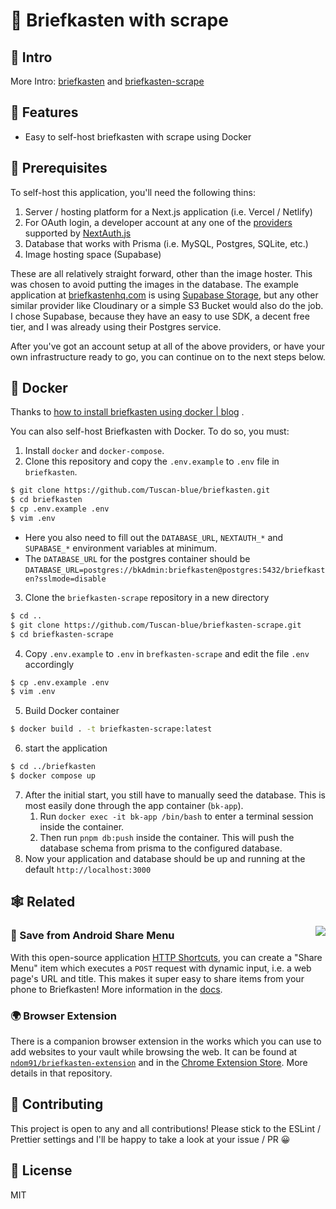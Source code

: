 # 📮 Briefkasten with scrape

## 📕 Intro
More Intro: [briefkasten](https://github.com/ndom91/briefkasten) and [briefkasten-scrape](https://github.com/ndom91/briefkasten-scrape)

## 🎩 Features

- Easy to self-host briefkasten with scrape using Docker 

## 🧺 Prerequisites

To self-host this application, you'll need the following thins:

1. Server / hosting platform for a Next.js application (i.e. Vercel / Netlify)
2. For OAuth login, a developer account at any one of the [providers](https://next-auth.js.org/providers) supported by [NextAuth.js](https://github.com/nextauthjs/next-auth)
3. Database that works with Prisma (i.e. MySQL, Postgres, SQLite, etc.)
4. Image hosting space (Supabase)

These are all relatively straight forward, other than the image hoster. This was chosen to avoid putting the images in the database. The example application at [briefkastenhq.com](https://briefkastenhq.com) is using [Supabase Storage](https://supabase.com), but any other similar provider like Cloudinary or a simple S3 Bucket would also do the job. I chose Supabase, because they have an easy to use SDK, a decent free tier, and I was already using their Postgres service.

After you've got an account setup at all of the above providers, or have your own infrastructure ready to go, you can continue on to the next steps below.


## 🐳 Docker

Thanks to [how to install briefkasten using docker | blog](https://web.archive.org/web/20231004091506/https://mintel.me/how-to-install-briefkasten-using-docker/) .

You can also self-host Briefkasten with Docker. To do so, you must:

1. Install `docker` and `docker-compose`.
2. Clone this repository and copy the `.env.example` to `.env` file in `briefkasten`.
```sh
$ git clone https://github.com/Tuscan-blue/briefkasten.git
$ cd briefkasten
$ cp .env.example .env
$ vim .env
```  

   - Here you also need to fill out the `DATABASE_URL`, `NEXTAUTH_*` and `SUPABASE_*` environment variables at minimum.
   - The `DATABASE_URL` for the postgres container should be `DATABASE_URL=postgres://bkAdmin:briefkasten@postgres:5432/briefkasten?sslmode=disable`
3. Clone the `briefkasten-scrape` repository in a new directory
```sh
$ cd ..
$ git clone https://github.com/Tuscan-blue/briefkasten-scrape.git
$ cd briefkasten-scrape
```
4. Copy `.env.example` to `.env` in `brefkasten-scrape` and edit the file `.env` accordingly
```sh
$ cp .env.example .env
$ vim .env
```
5. Build Docker container
```sh
$ docker build . -t briefkasten-scrape:latest
```
6. start the application
```sh
$ cd ../briefkasten
$ docker compose up
```
7. After the initial start, you still have to manually seed the database. This is most easily done through the app container (`bk-app`).
   1. Run `docker exec -it bk-app /bin/bash` to enter a terminal session inside the container.
   2. Then run `pnpm db:push` inside the container. This will push the database schema from prisma to the configured database.
5. Now your application and database should be up and running at the default `http://localhost:3000`


## 🕸 Related

<img src="public/screenshot_ext.png" align="right" />

### 📲 Save from Android Share Menu

With this open-source application [HTTP Shortcuts](https://http-shortcuts.rmy.ch/), you can create a "Share Menu" item which executes a `POST` request with dynamic input, i.e. a web page's URL and title. This makes it super easy to share items from your phone to Briefkasten! More information in the [docs](https://docs.briefkastenhq.com/docs/getting-started.html#http-shortcuts-android).

### 🌍 Browser Extension

There is a companion browser extension in the works which you can use to add websites to your vault while browsing the web. It can be found at [`ndom91/briefkasten-extension`](https://github.com/ndom91/briefkasten-extension) and in the [Chrome Extension Store](https://chrome.google.com/webstore/detail/briefkasten-bookmarks/aighkhofochfjejmhjfkgjfpkpgmjlnd). More details in that repository.


## 👷 Contributing

This project is open to any and all contributions! Please stick to the ESLint / Prettier settings and I'll be happy to take a look at your issue / PR 😀

## 📝 License

MIT
